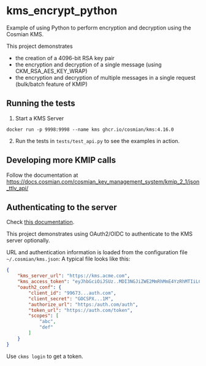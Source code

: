 # kms_encrypt_python

Example of using Python to perform encryption and decryption using the
Cosmian KMS.

This project demonstrates

- the creation of a 4096-bit RSA key pair
- the encryption and decryption of a single message (using CKM_RSA_AES_KEY_WRAP)
- the encryption and decryption of multiple messages in a single request (bulk/batch feature of KMIP)

## Running the tests

1. Start a KMS Server

```shell
docker run -p 9998:9998 --name kms ghcr.io/cosmian/kms:4.16.0
```

2. Run the tests in `tests/test_api.py` to see the examples in action.

## Developing more KMIP calls

Follow the documentation at https://docs.cosmian.com/cosmian_key_management_system/kmip_2_1/json_ttlv_api/


## Authenticating to the server

Check [this documentation](https://docs.cosmian.com/cosmian_key_management_system/authentication/).

This project demonstrates using OAuth2/OIDC to authenticate to the KMS server optionally.

URL and authentication information is loaded from the configuration file `~/.cosmian/kms.json`:
A typical file looks like this:

```json
{
    "kms_server_url": "https://kms.acme.com",
    "kms_access_token": "eyJhbGciOiJSUz..MDI3NGJiZWE2MmRhMmE4YzRhMTIiLCJ0eXAiOiJ",
    "oauth2_conf": {
        "client_id": "99673...auth.com",
        "client_secret": "GOCSPX...1M",
        "authorize_url": "https:/auth.com/auth",
        "token_url": "https://auth.com/token",
        "scopes": [
            "abc",
            "def"
        ]
    }
}
```

Use `ckms login` to get a token.
